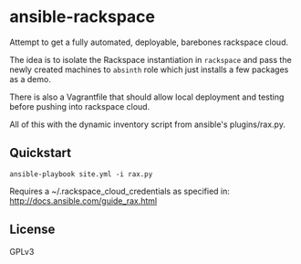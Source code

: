 ansible-rackspace
=================

Attempt to get a fully automated, deployable, barebones rackspace cloud.

The idea is to isolate the Rackspace instantiation in `rackspace` and pass the newly created machines
to `absinth` role which just installs a few packages as a demo.

There is also a Vagrantfile that should allow local deployment and testing before pushing into rackspace cloud.

All of this with the dynamic inventory script from ansible's plugins/rax.py.

Quickstart
----------

    ansible-playbook site.yml -i rax.py

Requires a ~/.rackspace_cloud_credentials as specified in: http://docs.ansible.com/guide_rax.html

License
-------

GPLv3
